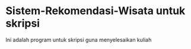 ﻿# Sistem-Rekomendasi-Wisata untuk skripsi
Ini adalah program untuk skripsi guna menyelesaikan kuliah
